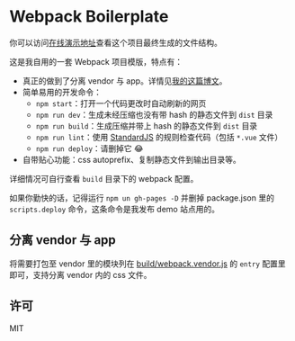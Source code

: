 # Webpack Boilerplate

你可以访问[在线演示地址](https://lmk123.github.io/webpack-boilerplate)查看这个项目最终生成的文件结构。

这是我自用的一套 Webpack 项目模版，特点有：

 - 真正的做到了分离 vendor 与 app。详情见[我的这篇博文](https://github.com/lmk123/blog/issues/47)。
 - 简单易用的开发命令：
   - `npm start`：打开一个代码更改时自动刷新的网页
   - `npm run dev`：生成未经压缩也没有带 hash 的静态文件到 `dist` 目录
   - `npm run build`：生成压缩并带上 hash 的静态文件到 `dist` 目录
   - `npm run lint`：使用 [StandardJS](http://standardjs.com/) 的规则检查代码（包括 `*.vue` 文件）
   - `npm run deploy`：请删掉它 :joy:
 - 自带贴心功能：css autoprefix、复制静态文件到输出目录等。

详细情况可自行查看 `build` 目录下的 webpack 配置。

如果你勤快的话，记得运行 `npm un gh-pages -D` 并删掉 package.json 里的 `scripts.deploy` 命令，这条命令是我发布 demo 站点用的。

## 分离 vendor 与 app

将需要打包至 vendor 里的模块列在 [build/webpack.vendor.js](/build/webpack.vendor.js#L10) 的 `entry` 配置里即可，支持分离 vendor 内的 css 文件。

## 许可

MIT
